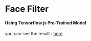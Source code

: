 # Face Filter 

#### Using Tensorflow.js Pre-Trained Model 

you can see the result : [here](https://shubbair.github.io/Face-Filter/)
